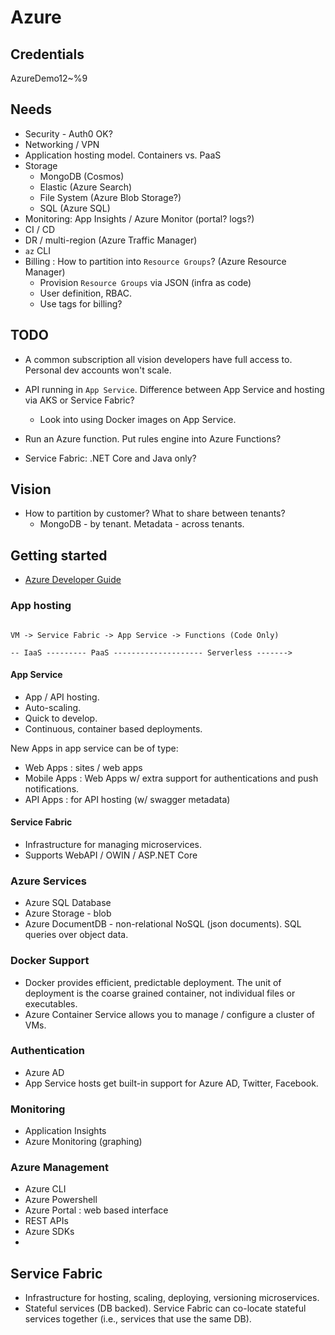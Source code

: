 # Azure

## Credentials

AzureDemo12~%9

## Needs

* Security - Auth0 OK?
* Networking / VPN
* Application hosting model. Containers vs. PaaS
* Storage
  * MongoDB (Cosmos)
  * Elastic (Azure Search)
  * File System (Azure Blob Storage?)
  * SQL (Azure SQL)
* Monitoring: App Insights / Azure Monitor (portal? logs?)
* CI / CD
* DR / multi-region (Azure Traffic Manager)
* `az` CLI
* Billing : How to partition into `Resource Groups`? (Azure Resource Manager)
  * Provision `Resource Groups` via JSON (infra as code)
  * User definition, RBAC.
  * Use tags for billing?

## TODO

* A common subscription all vision developers have full access to. Personal dev accounts won't scale.

* API running in `App Service`. Difference between App Service and hosting via AKS or Service Fabric?
  * Look into using Docker images on App Service.
* Run an Azure function. Put rules engine into Azure Functions?
* Service Fabric: .NET Core and Java only?

## Vision

* How to partition by customer? What to share between tenants?
  * MongoDB - by tenant. Metadata - across tenants.

## Getting started

* [Azure Developer Guide](https://docs.microsoft.com/en-us/azure/guides/developer/azure-developer-guide)

### App hosting

```plain

VM -> Service Fabric -> App Service -> Functions (Code Only)

-- IaaS --------- PaaS -------------------- Serverless ------->

```

#### App Service

* App / API hosting.
* Auto-scaling.
* Quick to develop.
* Continuous, container based deployments.

New Apps in app service can be of type:

* Web Apps : sites / web apps
* Mobile Apps : Web Apps w/ extra support for authentications and push notifications.
* API Apps : for API hosting (w/ swagger metadata)


#### Service Fabric

* Infrastructure for managing microservices.
* Supports WebAPI / OWIN / ASP.NET Core



### Azure Services

* Azure SQL Database
* Azure Storage - blob
* Azure DocumentDB - non-relational NoSQL (json documents). SQL queries over object data.


### Docker Support

* Docker provides efficient, predictable deployment. The unit of deployment is
  the coarse grained container, not individual files or executables.
* Azure Container Service allows you to manage / configure a cluster of VMs.


### Authentication

* Azure AD
* App Service hosts get built-in support for Azure AD, Twitter, Facebook.


### Monitoring

* Application Insights
* Azure Monitoring (graphing)


### Azure Management

* Azure CLI
* Azure Powershell
* Azure Portal : web based interface
* REST APIs
* Azure SDKs
*



## Service Fabric

* Infrastructure for hosting, scaling, deploying, versioning microservices.
* Stateful services (DB backed). Service Fabric can co-locate stateful services together
  (i.e., services that use the same DB).
